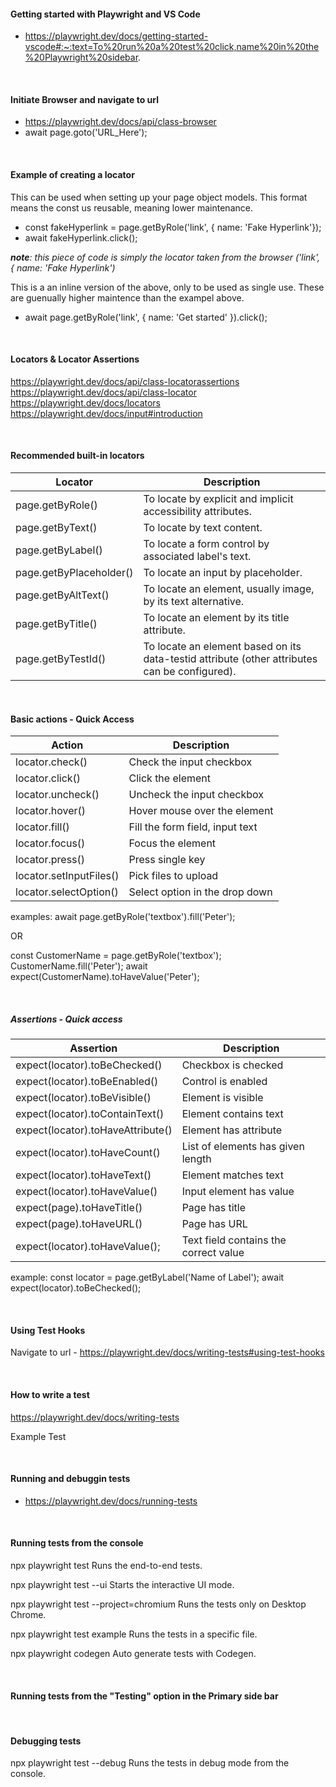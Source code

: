 #### Getting started with Playwright and VS Code

- https://playwright.dev/docs/getting-started-vscode#:~:text=To%20run%20a%20test%20click,name%20in%20the%20Playwright%20sidebar.

<br>

#### Initiate Browser and navigate to url

- https://playwright.dev/docs/api/class-browser
- await page.goto('URL_Here');

<br>

#### Example of creating a locator

This can be used when setting up your page object models. This format means the const us reusable, meaning lower maintenance.

- const fakeHyperlink = page.getByRole('link', { name: 'Fake Hyperlink'});
- await fakeHyperlink.click();

_**note**: this piece of code is simply the locator taken from the browser ('link', { name: 'Fake Hyperlink')_
<br>

This is a an inline version of the above, only to be used as single use. These are guenually higher maintence than the exampel above.

- await page.getByRole('link', { name: 'Get started' }).click();

<br>

#### Locators & Locator Assertions

https://playwright.dev/docs/api/class-locatorassertions
https://playwright.dev/docs/api/class-locator
https://playwright.dev/docs/locators
https://playwright.dev/docs/input#introduction

<br>

#### Recommended built-in locators

| Locator                 | Description                                                                                   |
| ----------------------- | --------------------------------------------------------------------------------------------- |
| page.getByRole()        | To locate by explicit and implicit accessibility attributes.                                  |
| page.getByText()        | To locate by text content.                                                                    |
| page.getByLabel()       | To locate a form control by associated label's text.                                          |
| page.getByPlaceholder() | To locate an input by placeholder.                                                            |
| page.getByAltText()     | To locate an element, usually image, by its text alternative.                                 |
| page.getByTitle()       | To locate an element by its title attribute.                                                  |
| page.getByTestId()      | To locate an element based on its data-testid attribute (other attributes can be configured). |

<br>

#### Basic actions - Quick Access

| Action                  | Description                     |
| ----------------------- | ------------------------------- |
| locator.check()         | Check the input checkbox        |
| locator.click()         | Click the element               |
| locator.uncheck()       | Uncheck the input checkbox      |
| locator.hover()         | Hover mouse over the element    |
| locator.fill()          | Fill the form field, input text |
| locator.focus()         | Focus the element               |
| locator.press()         | Press single key                |
| locator.setInputFiles() | Pick files to upload            |
| locator.selectOption()  | Select option in the drop down  |

examples:
await page.getByRole('textbox').fill('Peter');

OR

const CustomerName = page.getByRole('textbox');
CustomerName.fill('Peter');
await expect(CustomerName).toHaveValue('Peter');

<br>

##### Assertions - Quick access

| **Assertion**                     | **Description**                       |
| --------------------------------- | ------------------------------------- |
| expect(locator).toBeChecked()     | Checkbox is checked                   |
| expect(locator).toBeEnabled()     | Control is enabled                    |
| expect(locator).toBeVisible()     | Element is visible                    |
| expect(locator).toContainText()   | Element contains text                 |
| expect(locator).toHaveAttribute() | Element has attribute                 |
| expect(locator).toHaveCount()     | List of elements has given length     |
| expect(locator).toHaveText()      | Element matches text                  |
| expect(locator).toHaveValue()     | Input element has value               |
| expect(page).toHaveTitle()        | Page has title                        |
| expect(page).toHaveURL()          | Page has URL                          |
| expect(locator).toHaveValue();    | Text field contains the correct value |

example:
const locator = page.getByLabel('Name of Label');
await expect(locator).toBeChecked();

<br>

#### Using Test Hooks

Navigate to url - https://playwright.dev/docs/writing-tests#using-test-hooks

<br>

#### How to write a test

https://playwright.dev/docs/writing-tests

Example Test

<br>

#### Running and debuggin tests

- https://playwright.dev/docs/running-tests

<br>

#### Running tests from the console

npx playwright test
Runs the end-to-end tests.

npx playwright test --ui
Starts the interactive UI mode.

npx playwright test --project=chromium
Runs the tests only on Desktop Chrome.

npx playwright test example
Runs the tests in a specific file.

npx playwright codegen
Auto generate tests with Codegen.

<br>

#### Running tests from the "Testing" option in the Primary side bar

<br>

#### Debugging tests

npx playwright test --debug
Runs the tests in debug mode from the console.

